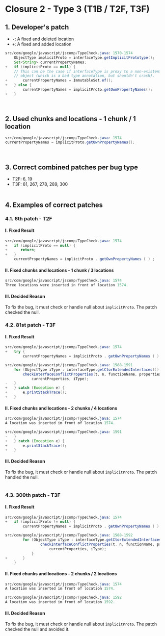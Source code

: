 # Closure 2 - Type 3 (T1B / T2F, T3F)

## 1. Developer's patch
* `-`: A fixed and deleted location
* `+`: A fixed and added location
```java
src/com/google/javascript/jscomp/TypeCheck.java: 1570-1574
    ObjectType implicitProto = interfaceType.getImplicitPrototype();
    Set<String> currentPropertyNames;
+   if (implicitProto == null) {
    // This can be the case if interfaceType is proxy to a non-existent
    // object (which is a bad type annotation, but shouldn't crash).
+       currentPropertyNames = ImmutableSet.of();
+   } else {
        currentPropertyNames = implicitProto.getOwnPropertyNames();
+   }
```
<br>

## 2. Used chunks and locations - 1 chunk / 1 location
```java
src/com/google/javascript/jscomp/TypeCheck.java: 1574
currentPropertyNames = implicitProto.getOwnPropertyNames();
```
<br>

## 3. Correct combined patches per bug type
* T2F: 6, 19
* T3F: 81, 267, 278, 289, 300
<br><br>

## 4. Examples of correct patches
### 4.1. 6th patch - T2F
#### I. Fixed Result
```java
src/com/google/javascript/jscomp/TypeCheck.java: 1574
+   if (implicitProto == null) { 
+      return; 
+   } 
    currentPropertyNames = implicitProto . getOwnPropertyNames ( ) ;
```

#### II. Fixed chunks and locations - 1 chunk / 3 locations
```java
src/com/google/javascript/jscomp/TypeCheck.java: 1574
Three locations were inserted in front of location 1574.
```

#### III. Decided Reason
To fix the bug, it must check or handle null about ```implicitProto```. The patch checked the null. 
<br>

### 4.2. 81st patch - T3F
#### I. Fixed Result
```java
src/com/google/javascript/jscomp/TypeCheck.java: 1574
+   try { 
        currentPropertyNames = implicitProto . getOwnPropertyNames ( ) ;
```

```java
src/com/google/javascript/jscomp/TypeCheck.java: 1588-1591
    for (ObjectType iType : interfaceType.getCtorExtendedInterfaces()) {
        checkInterfaceConflictProperties(t, n, functionName, properties,
            currentProperties, iType);
-   }
+   } catch (Exception e) { 
+       e.printStackTrace(); 
+   }
```

#### II. Fixed chunks and locations - 2 chunks / 4 locations
```java
src/com/google/javascript/jscomp/TypeCheck.java: 1574
A location was inserted in front of location 1574.
```

```java
src/com/google/javascript/jscomp/TypeCheck.java: 1591
-   }
+   } catch (Exception e) { 
+       e.printStackTrace(); 
+   }
```

#### III. Decided Reason
To fix the bug, it must check or handle null about ```implicitProto```. The patch handled the null.
<br><br>

### 4.3. 300th patch - T3F
#### I. Fixed Result
```java
src/com/google/javascript/jscomp/TypeCheck.java: 1574
+   if (implicitProto != null) {  
        currentPropertyNames = implicitProto . getOwnPropertyNames ( ) ;
```

```java
src/com/google/javascript/jscomp/TypeCheck.java: 1588-1592
        for (ObjectType iType : interfaceType.getCtorExtendedInterfaces()) {
                checkInterfaceConflictProperties(t, n, functionName, properties,
                    currentProperties, iType);
            }
+       }  
    }
```

#### II. Fixed chunks and locations - 2 chunks / 2 locations
```java
src/com/google/javascript/jscomp/TypeCheck.java: 1574
A location was inserted in front of location 1574.
```

```java
src/com/google/javascript/jscomp/TypeCheck.java: 1592
A location was inserted in front of location 1592.
```

#### III. Decided Reason
To fix the bug, it must check or handle null about ```implicitProto```. The patch checked the null and avoided it. 
<br><br>

